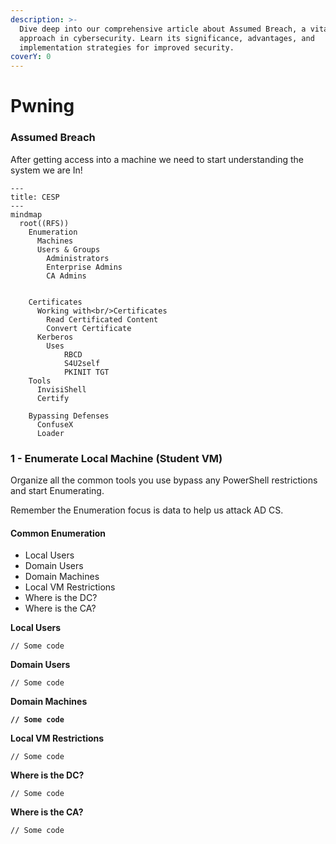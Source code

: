 ```yaml
---
description: >-
  Dive deep into our comprehensive article about Assumed Breach, a vital
  approach in cybersecurity. Learn its significance, advantages, and
  implementation strategies for improved security.
coverY: 0
---
```


# Pwning
<ins class="adsbygoogle"
     style="display:block"
     data-ad-client="ca-pub-9236847887178276"
     data-ad-slot="6730727864"
     data-ad-format="auto"
     data-full-width-responsive="true">
</ins>
### Assumed Breach

After getting access into a machine we need to start understanding the system we are In!

```mermaid fullWidth="true"
---
title: CESP
---
mindmap
  root((RFS))
    Enumeration
      Machines
      Users & Groups
        Administrators
        Enterprise Admins
        CA Admins


    Certificates
      Working with<br/>Certificates
        Read Certificated Content
        Convert Certificate
      Kerberos
        Uses
            RBCD
            S4U2self
            PKINIT TGT
    Tools
      InvisiShell
      Certify

    Bypassing Defenses
      ConfuseX
      Loader

```

### 1 - Enumerate Local Machine (Student VM)

Organize all the common tools you use bypass any PowerShell restrictions and start Enumerating.

Remember the Enumeration focus is data to help us attack AD CS.

#### Common Enumeration

* Local Users
* Domain Users
* Domain Machines
* Local VM Restrictions
* Where is the DC?
* Where is the CA?

**Local Users**

```
// Some code
```

**Domain Users**

```
// Some code
```

**Domain Machines**

<pre><code><strong>// Some code
</strong></code></pre>

**Local VM Restrictions**

```
// Some code
```

**Where is the DC?**

```
// Some code
```

**Where is the CA?**

```
// Some code
```

